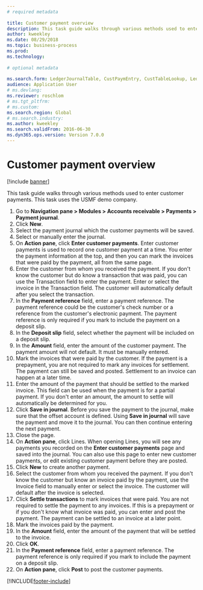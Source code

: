```yaml
--- 
# required metadata 
 
title: Customer payment overview
description: This task guide walks through various methods used to enter customer payments. 
author: kweekley
ms.date: 08/29/2018
ms.topic: business-process 
ms.prod:  
ms.technology:  
 
# optional metadata 
 
ms.search.form: LedgerJournalTable, CustPaymEntry, CustTableLookup, LedgerJournalTransCustPaym, CustOpenTrans, BankAccountTableLookUp   
audience: Application User 
# ms.devlang:  
ms.reviewer: roschlom
# ms.tgt_pltfrm:  
# ms.custom:  
ms.search.region: Global
# ms.search.industry: 
ms.author: kweekley
ms.search.validFrom: 2016-06-30 
ms.dyn365.ops.version: Version 7.0.0 
---
```

# Customer payment overview

[!include [banner](../../includes/banner.md)]

This task guide walks through various methods used to enter customer payments. This task uses the USMF demo company.

1. Go to **Navigation pane > Modules > Accounts receivable > Payments > Payment journal**.
2. Click **New**.
3. Select the payment journal which the customer payments will be saved.
4. Select or manually enter the journal.
5. On **Action pane**, click **Enter customer payments**. Enter customer payments is used to record one customer payment at a time. You enter the payment information at the top, and then you can mark the invoices that were paid by the payment, all from the same page.  
6. Enter the customer from whom you received the payment. If you don't know the customer but do know a transaction that was paid, you can use the Transaction field to enter the payment. Enter or select the invoice in the Transaction field. The customer will automatically default after you select the transaction.
7. In the **Payment reference** field, enter a payment reference. The payment reference could be the customer's check number or a reference from the customer's electronic payment. The payment reference is only required if you mark to include the payment on a deposit slip.  
8. In the **Deposit slip** field, select whether the payment will be included on a deposit slip. 
9. In the **Amount** field, enter the amount of the customer payment. The payment amount will not default. It must be manually entered. 
10. Mark the invoices that were paid by the customer. If the payment is a prepayment, you are not required to mark any invoices for settlement. The payment can still be saved and posted. Settlement to an invoice can happen at a later time.
11. Enter the amount of the payment that should be settled to the marked invoice. This field can be used when the payment is for a partial payment. If you don't enter an amount, the amount to settle will automatically be determined for you.
12. Click **Save in journal**. Before you save the payment to the journal, make sure that the offset account is defined. Using **Save in journal** will save the payment and move it to the journal. You can then continue entering the next payment.
13. Close the page.
14. On **Action pane**, click Lines. When opening Lines, you will see any payments you recorded on the **Enter customer payments** page and saved into the journal. You can also use this page to enter new customer payments, or edit existing customer payment before they are posted.
15. Click **New** to create another payment. 
16. Select the customer from whom you received the payment. If you don't know the customer but know an invoice paid by the payment, use the Invoice field to manually enter or select the invoice. The customer will default after the invoice is selected.  
17. Click **Settle transactions** to mark invoices that were paid. You are not required to settle the payment to any invoices. If this is a prepayment or if you don't know what invoice was paid, you can enter and post the payment. The payment can be settled to an invoice at a later point.  
18. Mark the invoices paid by the payment. 
19. In the **Amount** field, enter the amount of the payment that will be settled to the invoice.
20. Click **OK**.
21. In the **Payment reference** field, enter a payment reference. The payment reference is only required if you mark to include the payment on a deposit slip.  
22. On **Action pane**, click **Post** to post the customer payments. 



[!INCLUDE[footer-include](../../../includes/footer-banner.md)]